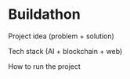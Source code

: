 # Buildathon

Project idea (problem + solution)

Tech stack (AI + blockchain + web)

How to run the project
